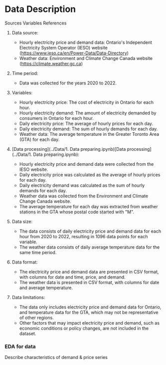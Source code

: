 # Data Description


Sources
Variables
References

1. Data source:
   - Hourly electricity price and demand data: Ontario's Independent Electricity System Operator (IESO) website (https://www.ieso.ca/en/Power-Data/Data-Directory)
   - Weather data: Environment and Climate Change Canada website (https://climate.weather.gc.ca)


2. Time period:
   - Data was collected for the years 2020 to 2022.
    
3. Variables:
   - Hourly electricity price: The cost of electricity in Ontario for each hour.
   - Hourly electricity demand: The amount of electricity demanded by consumers in Ontario for each hour.
   - Daily electricity price: The average of hourly prices for each day.
   - Daily electricity demand: The sum of hourly demands for each day.
   - Weather data: The average temperature in the Greater Toronto Area (GTA) for each day.
    
4. [Data processing](../Data/1. Data preparing.ipynb)[Data processing](../Data/1. Data preparing.ipynb):
   - Hourly electricity price and demand data were collected from the IESO website.
   - Daily electricity price was calculated as the average of hourly prices for each day.
   - Daily electricity demand was calculated as the sum of hourly demands for each day.
   - Weather data was collected from the Environment and Climate Change Canada website.
   - The average temperature for each day was extracted from weather stations in the GTA whose postal code started with "M".

5. Data size:
   - The data consists of daily electricity price and demand data for each hour from 2020 to 2022, resulting in 1096 data points for each variable.
   - The weather data consists of daily average temperature data for the same time period.
    
6. Data format:
   - The electricity price and demand data are presented in CSV format, with columns for date and time, price, and demand.
   - The weather data is presented in CSV format, with columns for date and average temperature.
   
7. Data limitations:
   - The data only includes electricity price and demand data for Ontario, and temperature data for the GTA, which may not be representative of other regions.
   - Other factors that may impact electricity price and demand, such as economic conditions or policy changes, are not included in the dataset.

### EDA for data

Describe characteristics of demand & price series

